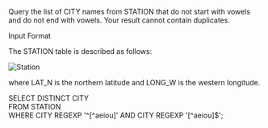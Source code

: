 Query the list of CITY names from STATION that do not start with vowels and do not end with vowels. Your result cannot contain duplicates.

Input Format

The STATION table is described as follows:

![Station](https://s3.amazonaws.com/hr-challenge-images/9336/1449345840-5f0a551030-Station.jpg)

where LAT_N is the northern latitude and LONG_W is the western longitude.

SELECT DISTINCT CITY  
FROM STATION  
WHERE CITY REGEXP '^[^aeiou]' AND CITY REGEXP '[^aeiou]$';  
